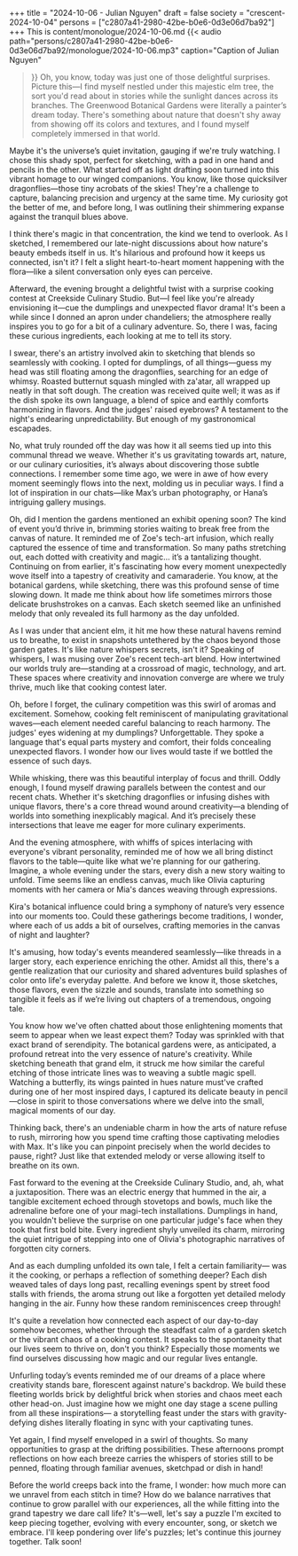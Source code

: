 +++
title = "2024-10-06 - Julian Nguyen"
draft = false
society = "crescent-2024-10-04"
persons = ["c2807a41-2980-42be-b0e6-0d3e06d7ba92"]
+++
This is content/monologue/2024-10-06.md
{{< audio
    path="persons/c2807a41-2980-42be-b0e6-0d3e06d7ba92/monologue/2024-10-06.mp3" 
    caption="Caption of Julian Nguyen"
>}}
Oh, you know, today was just one of those delightful surprises. 
Picture this—I find myself nestled under this majestic elm tree, the sort you'd read about in stories while the sunlight dances across its branches. The Greenwood Botanical Gardens were literally a painter’s dream today. There's something about nature that doesn't shy away from showing off its colors and textures, and I found myself completely immersed in that world.

Maybe it's the universe’s quiet invitation, gauging if we're truly watching. I chose this shady spot, perfect for sketching, with a pad in one hand and pencils in the other. What started off as light drafting soon turned into this vibrant homage to our winged companions. You know, like those quicksilver dragonflies—those tiny acrobats of the skies! They're a challenge to capture, balancing precision and urgency at the same time. My curiosity got the better of me, and before long, I was outlining their shimmering expanse against the tranquil blues above.  

I think there's magic in that concentration, the kind we tend to overlook. As I sketched, I remembered our late-night discussions about how nature's beauty embeds itself in us. It's hilarious and profound how it keeps us connected, isn't it? I felt a slight heart-to-heart moment happening with the flora—like a silent conversation only eyes can perceive. 

Afterward, the evening brought a delightful twist with a surprise cooking contest at Creekside Culinary Studio. But—I feel like you're already envisioning it—cue the dumplings and unexpected flavor drama! It's been a while since I donned an apron under chandeliers; the atmosphere really inspires you to go for a bit of a culinary adventure. So, there I was, facing these curious ingredients, each looking at me to tell its story.  

I swear, there's an artistry involved akin to sketching that blends so seamlessly with cooking. I opted for dumplings, of all things—guess my head was still floating among the dragonflies, searching for an edge of whimsy. Roasted butternut squash mingled with za'atar, all wrapped up neatly in that soft dough. The creation was received quite well; it was as if the dish spoke its own language, a blend of spice and earthly comforts harmonizing in flavors. And the judges' raised eyebrows? A testament to the night's endearing unpredictability. But enough of my gastronomical escapades.

No, what truly rounded off the day was how it all seems tied up into this communal thread we weave. Whether it's us gravitating towards art, nature, or our culinary curiosities, it’s always about discovering those subtle connections. I remember some time ago, we were in awe of how every moment seemingly flows into the next, molding us in peculiar ways. I find a lot of inspiration in our chats—like Max’s urban photography, or Hana’s intriguing gallery musings.

Oh, did I mention the gardens mentioned an exhibit opening soon? The kind of event you’d thrive in, brimming stories waiting to break free from the canvas of nature. It reminded me of Zoe's tech-art infusion, which really captured the essence of time and transformation. So many paths stretching out, each dotted with creativity and magic... it’s a tantalizing thought.
 Continuing on from earlier, it's fascinating how every moment unexpectedly wove itself into a tapestry of creativity and camaraderie. You know, at the botanical gardens, while sketching, there was this profound sense of time slowing down. It made me think about how life sometimes mirrors those delicate brushstrokes on a canvas. Each sketch seemed like an unfinished melody that only revealed its full harmony as the day unfolded.

As I was under that ancient elm, it hit me how these natural havens remind us to breathe, to exist in snapshots untethered by the chaos beyond those garden gates. It's like nature whispers secrets, isn't it? Speaking of whispers, I was musing over Zoe's recent tech-art blend. How intertwined our worlds truly are—standing at a crossroad of magic, technology, and art. These spaces where creativity and innovation converge are where we truly thrive, much like that cooking contest later.

Oh, before I forget, the culinary competition was this swirl of aromas and excitement. Somehow, cooking felt reminiscent of manipulating gravitational waves—each element needed careful balancing to reach harmony. The judges' eyes widening at my dumplings? Unforgettable. They spoke a language that's equal parts mystery and comfort, their folds concealing unexpected flavors. I wonder how our lives would taste if we bottled the essence of such days.

While whisking, there was this beautiful interplay of focus and thrill. Oddly enough, I found myself drawing parallels between the contest and our recent chats. Whether it's sketching dragonflies or infusing dishes with unique flavors, there's a core thread wound around creativity—a blending of worlds into something inexplicably magical. And it’s precisely these intersections that leave me eager for more culinary experiments.

And the evening atmosphere, with whiffs of spices interlacing with everyone's vibrant personality, reminded me of how we all bring distinct flavors to the table—quite like what we're planning for our gathering. Imagine, a whole evening under the stars, every dish a new story waiting to unfold. Time seems like an endless canvas, much like Olivia capturing moments with her camera or Mia's dances weaving through expressions.

Kira's botanical influence could bring a symphony of nature’s very essence into our moments too. Could these gatherings become traditions, I wonder, where each of us adds a bit of ourselves, crafting memories in the canvas of night and laughter?

It's amusing, how today's events meandered seamlessly—like threads in a larger story, each experience enriching the other. Amidst all this, there's a gentle realization that our curiosity and shared adventures build splashes of color onto life's everyday palette. And before we know it, those sketches, those flavors, even the sizzle and sounds, translate into something so tangible it feels as if we’re living out chapters of a tremendous, ongoing tale.


You know how we've often chatted about those enlightening moments that seem to appear when we least expect them? Today was sprinkled with that exact brand of serendipity. The botanical gardens were, as anticipated, a profound retreat into the very essence of nature's creativity. While sketching beneath that grand elm, it struck me how similar the careful etching of those intricate lines was to weaving a subtle magic spell. Watching a butterfly, its wings painted in hues nature must've crafted during one of her most inspired days, I captured its delicate beauty in pencil—close in spirit to those conversations where we delve into the small, magical moments of our day. 

Thinking back, there's an undeniable charm in how the arts of nature refuse to rush, mirroring how you spend time crafting those captivating melodies with Max. It's like you can pinpoint precisely when the world decides to pause, right? Just like that extended melody or verse allowing itself to breathe on its own.

Fast forward to the evening at the Creekside Culinary Studio, and, ah, what a juxtaposition. There was an electric energy that hummed in the air, a tangible excitement echoed through stovetops and bowls, much like the adrenaline before one of your magi-tech installations. Dumplings in hand, you wouldn't believe the surprise on one particular judge's face when they took that first bold bite. Every ingredient shyly unveiled its charm, mirroring the quiet intrigue of stepping into one of Olivia's photographic narratives of forgotten city corners.

And as each dumpling unfolded its own tale, I felt a certain familiarity— was it the cooking, or perhaps a reflection of something deeper? Each dish weaved tales of days long past, recalling evenings spent by street food stalls with friends, the aroma strung out like a forgotten yet detailed melody hanging in the air. Funny how these random reminiscences creep through!

It's quite a revelation how connected each aspect of our day-to-day somehow becomes, whether through the steadfast calm of a garden sketch or the vibrant chaos of a cooking contest. It speaks to the spontaneity that our lives seem to thrive on, don't you think? Especially those moments we find ourselves discussing how magic and our regular lives entangle.

Unfurling today’s events reminded me of our dreams of a place where creativity stands bare, florescent against nature's backdrop. We build these fleeting worlds brick by delightful brick when stories and chaos meet each other head-on. Just imagine how we might one day stage a scene pulling from all these inspirations— a storytelling feast under the stars with gravity-defying dishes literally floating in sync with your captivating tunes.

Yet again, I find myself enveloped in a swirl of thoughts. So many opportunities to grasp at the drifting possibilities. These afternoons prompt reflections on how each breeze carries the whispers of stories still to be penned, floating through familiar avenues, sketchpad or dish in hand!

Before the world creeps back into the frame, I wonder: how much more can we unravel from each stitch in time? How do we balance narratives that continue to grow parallel with our experiences, all the while fitting into the grand tapestry we dare call life? It's—well, let's say a puzzle I'm excited to keep piecing together, evolving with every encounter, song, or sketch we embrace.
I'll keep pondering over life's puzzles; let's continue this journey together. Talk soon!
